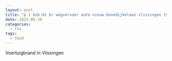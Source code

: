 ```yaml
---
layout: post
title: "p 1 bzb-01 br wegvervoer auto nieuw bonedijkelaan vlissingen 194431"
date: 2025-06-20
categories: 
  - rss
tags: 
  - feed
---
```


Voertuigbrand in Vlissingen
